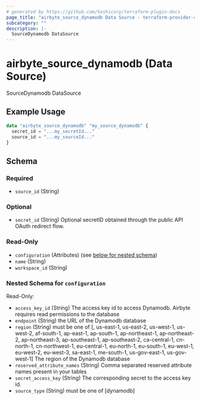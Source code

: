 ```yaml
---
# generated by https://github.com/hashicorp/terraform-plugin-docs
page_title: "airbyte_source_dynamodb Data Source - terraform-provider-airbyte"
subcategory: ""
description: |-
  SourceDynamodb DataSource
---
```


# airbyte_source_dynamodb (Data Source)

SourceDynamodb DataSource

## Example Usage

```terraform
data "airbyte_source_dynamodb" "my_source_dynamodb" {
  secret_id = "...my_secretId..."
  source_id = "...my_sourceId..."
}
```

<!-- schema generated by tfplugindocs -->
## Schema

### Required

- `source_id` (String)

### Optional

- `secret_id` (String) Optional secretID obtained through the public API OAuth redirect flow.

### Read-Only

- `configuration` (Attributes) (see [below for nested schema](#nestedatt--configuration))
- `name` (String)
- `workspace_id` (String)

<a id="nestedatt--configuration"></a>
### Nested Schema for `configuration`

Read-Only:

- `access_key_id` (String) The access key id to access Dynamodb. Airbyte requires read permissions to the database
- `endpoint` (String) the URL of the Dynamodb database
- `region` (String) must be one of [, us-east-1, us-east-2, us-west-1, us-west-2, af-south-1, ap-east-1, ap-south-1, ap-northeast-1, ap-northeast-2, ap-northeast-3, ap-southeast-1, ap-southeast-2, ca-central-1, cn-north-1, cn-northwest-1, eu-central-1, eu-north-1, eu-south-1, eu-west-1, eu-west-2, eu-west-3, sa-east-1, me-south-1, us-gov-east-1, us-gov-west-1]
The region of the Dynamodb database
- `reserved_attribute_names` (String) Comma separated reserved attribute names present in your tables
- `secret_access_key` (String) The corresponding secret to the access key id.
- `source_type` (String) must be one of [dynamodb]


